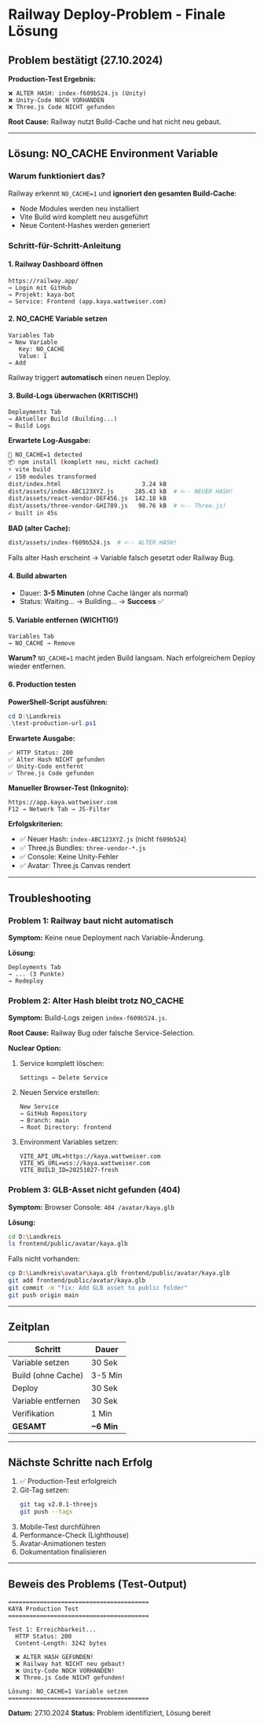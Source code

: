 # Railway Deploy-Problem - Finale Lösung

## Problem bestätigt (27.10.2024)

**Production-Test Ergebnis:**
```
❌ ALTER HASH: index-f609b524.js (Unity)
❌ Unity-Code NOCH VORHANDEN
❌ Three.js Code NICHT gefunden
```

**Root Cause:** Railway nutzt Build-Cache und hat nicht neu gebaut.

---

## Lösung: NO_CACHE Environment Variable

### Warum funktioniert das?

Railway erkennt `NO_CACHE=1` und **ignoriert den gesamten Build-Cache**:
- Node Modules werden neu installiert
- Vite Build wird komplett neu ausgeführt
- Neue Content-Hashes werden generiert

### Schritt-für-Schritt-Anleitung

#### 1. Railway Dashboard öffnen
```
https://railway.app/
→ Login mit GitHub
→ Projekt: kaya-bot
→ Service: Frontend (app.kaya.wattweiser.com)
```

#### 2. NO_CACHE Variable setzen
```
Variables Tab
→ New Variable
   Key: NO_CACHE
   Value: 1
→ Add
```

Railway triggert **automatisch** einen neuen Deploy.

#### 3. Build-Logs überwachen (KRITISCH!)
```
Deployments Tab
→ Aktueller Build (Building...)
→ Build Logs
```

**Erwartete Log-Ausgabe:**
```bash
🔨 NO_CACHE=1 detected
📦 npm install (komplett neu, nicht cached)
⚡ vite build
✓ 150 modules transformed
dist/index.html                       3.24 kB
dist/assets/index-ABC123XYZ.js      285.43 kB  # <-- NEUER HASH!
dist/assets/react-vendor-DEF456.js  142.18 kB
dist/assets/three-vendor-GHI789.js   98.76 kB  # <-- Three.js!
✓ built in 45s
```

**BAD (alter Cache):**
```bash
dist/assets/index-f609b524.js  # <-- ALTER HASH!
```

Falls alter Hash erscheint → Variable falsch gesetzt oder Railway Bug.

#### 4. Build abwarten
- Dauer: **3-5 Minuten** (ohne Cache länger als normal)
- Status: Waiting... → Building... → **Success** ✅

#### 5. Variable entfernen (WICHTIG!)
```
Variables Tab
→ NO_CACHE → Remove
```

**Warum?** `NO_CACHE=1` macht jeden Build langsam. Nach erfolgreichem Deploy wieder entfernen.

#### 6. Production testen

**PowerShell-Script ausführen:**
```powershell
cd D:\Landkreis
.\test-production-url.ps1
```

**Erwartete Ausgabe:**
```
✅ HTTP Status: 200
✅ Alter Hash NICHT gefunden
✅ Unity-Code entfernt
✅ Three.js Code gefunden
```

**Manueller Browser-Test (Inkognito):**
```
https://app.kaya.wattweiser.com
F12 → Network Tab → JS-Filter
```

**Erfolgskriterien:**
- ✅ Neuer Hash: `index-ABC123XYZ.js` (nicht `f609b524`)
- ✅ Three.js Bundles: `three-vendor-*.js`
- ✅ Console: Keine Unity-Fehler
- ✅ Avatar: Three.js Canvas rendert

---

## Troubleshooting

### Problem 1: Railway baut nicht automatisch
**Symptom:** Keine neue Deployment nach Variable-Änderung.

**Lösung:**
```
Deployments Tab
→ ... (3 Punkte)
→ Redeploy
```

### Problem 2: Alter Hash bleibt trotz NO_CACHE
**Symptom:** Build-Logs zeigen `index-f609b524.js`.

**Root Cause:** Railway Bug oder falsche Service-Selection.

**Nuclear Option:**
1. Service komplett löschen:
   ```
   Settings → Delete Service
   ```
2. Neuen Service erstellen:
   ```
   New Service
   → GitHub Repository
   → Branch: main
   → Root Directory: frontend
   ```
3. Environment Variables setzen:
   ```
   VITE_API_URL=https://kaya.wattweiser.com
   VITE_WS_URL=wss://kaya.wattweiser.com
   VITE_BUILD_ID=20251027-fresh
   ```

### Problem 3: GLB-Asset nicht gefunden (404)
**Symptom:** Browser Console: `404 /avatar/kaya.glb`

**Lösung:**
```bash
cd D:\Landkreis
ls frontend/public/avatar/kaya.glb
```

Falls nicht vorhanden:
```bash
cp D:\Landkreis\avatar\kaya.glb frontend/public/avatar/kaya.glb
git add frontend/public/avatar/kaya.glb
git commit -m "fix: Add GLB asset to public folder"
git push origin main
```

---

## Zeitplan

| Schritt | Dauer |
|---------|-------|
| Variable setzen | 30 Sek |
| Build (ohne Cache) | 3-5 Min |
| Deploy | 30 Sek |
| Variable entfernen | 30 Sek |
| Verifikation | 1 Min |
| **GESAMT** | **~6 Min** |

---

## Nächste Schritte nach Erfolg

1. ✅ Production-Test erfolgreich
2. Git-Tag setzen:
   ```bash
   git tag v2.0.1-threejs
   git push --tags
   ```
3. Mobile-Test durchführen
4. Performance-Check (Lighthouse)
5. Avatar-Animationen testen
6. Dokumentation finalisieren

---

## Beweis des Problems (Test-Output)

```
========================================
KAYA Production Test
========================================

Test 1: Erreichbarkeit...
  HTTP Status: 200
  Content-Length: 3242 bytes

  ❌ ALTER HASH GEFUNDEN!
  ❌ Railway hat NICHT neu gebaut!
  ❌ Unity-Code NOCH VORHANDEN!
  ❌ Three.js Code NICHT gefunden!

Lösung: NO_CACHE=1 Variable setzen
========================================
```

**Datum:** 27.10.2024
**Status:** Problem identifiziert, Lösung bereit

